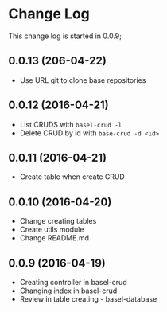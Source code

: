 # Change Log
This change log is started in 0.0.9;

## 0.0.13 (206-04-22)
- Use URL git to clone base repositories

## 0.0.12 (2016-04-21)
- List CRUDS with ``` basel-crud -l ```
- Delete CRUD by id with ``` base-crud -d <id> ```

## 0.0.11 (2016-04-21)
- Create table when create CRUD

## 0.0.10 (2016-04-20)
- Change creating tables
- Create utils module
- Change README.md

## 0.0.9 (2016-04-19)
- Creating controller in basel-crud
- Changing index in basel-crud
- Review in table creating - basel-database
